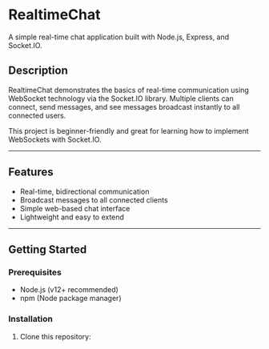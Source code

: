 # RealtimeChat

A simple real-time chat application built with Node.js, Express, and Socket.IO.

## Description

RealtimeChat demonstrates the basics of real-time communication using WebSocket technology via the Socket.IO library. Multiple clients can connect, send messages, and see messages broadcast instantly to all connected users.

This project is beginner-friendly and great for learning how to implement WebSockets with Socket.IO.

---

## Features

- Real-time, bidirectional communication
- Broadcast messages to all connected clients
- Simple web-based chat interface
- Lightweight and easy to extend

---

## Getting Started

### Prerequisites

- Node.js (v12+ recommended)
- npm (Node package manager)

### Installation

1. Clone this repository:
